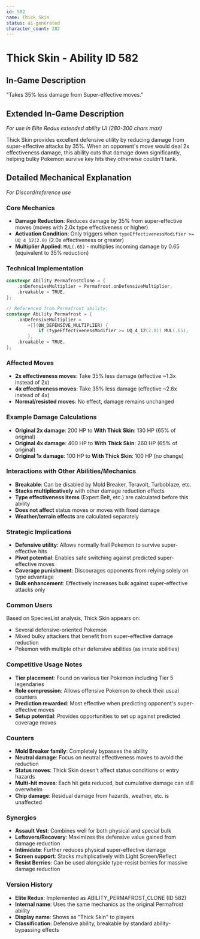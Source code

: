 ```yaml
---
id: 582
name: Thick Skin
status: ai-generated
character_count: 282
---
```


# Thick Skin - Ability ID 582

## In-Game Description
"Takes 35% less damage from Super-effective moves."

## Extended In-Game Description
*For use in Elite Redux extended ability UI (280-300 chars max)*

Thick Skin provides excellent defensive utility by reducing damage from super-effective attacks by 35%. When an opponent's move would deal 2x effectiveness damage, this ability cuts that damage down significantly, helping bulky Pokemon survive key hits they otherwise couldn't tank.

## Detailed Mechanical Explanation
*For Discord/reference use*

### Core Mechanics
- **Damage Reduction**: Reduces damage by 35% from super-effective moves (moves with 2.0x type effectiveness or higher)
- **Activation Condition**: Only triggers when `typeEffectivenessModifier >= UQ_4_12(2.0)` (2.0x effectiveness or greater)
- **Multiplier Applied**: `MUL(.65)` - multiplies incoming damage by 0.65 (equivalent to 35% reduction)

### Technical Implementation
```cpp
constexpr Ability PermafrostClone = {
    .onDefensiveMultiplier = Permafrost.onDefensiveMultiplier,
    .breakable = TRUE,
};

// Referenced from Permafrost ability:
constexpr Ability Permafrost = {
    .onDefensiveMultiplier =
        +[](ON_DEFENSIVE_MULTIPLIER) {
            if (typeEffectivenessModifier >= UQ_4_12(2.0)) MUL(.65);
        },
    .breakable = TRUE,
};
```

### Affected Moves
- **2x effectiveness moves**: Take 35% less damage (effective ~1.3x instead of 2x)
- **4x effectiveness moves**: Take 35% less damage (effective ~2.6x instead of 4x)
- **Normal/resisted moves**: No effect, damage remains unchanged

### Example Damage Calculations
- **Original 2x damage**: 200 HP to **With Thick Skin**: 130 HP (65% of original)
- **Original 4x damage**: 400 HP to **With Thick Skin**: 260 HP (65% of original)
- **Original 1x damage**: 100 HP to **With Thick Skin**: 100 HP (no change)

### Interactions with Other Abilities/Mechanics
- **Breakable**: Can be disabled by Mold Breaker, Teravolt, Turboblaze, etc.
- **Stacks multiplicatively** with other damage reduction effects
- **Type effectiveness items** (Expert Belt, etc.) are calculated before this ability
- **Does not affect** status moves or moves with fixed damage
- **Weather/terrain effects** are calculated separately

### Strategic Implications
- **Defensive utility**: Allows normally frail Pokemon to survive super-effective hits
- **Pivot potential**: Enables safe switching against predicted super-effective moves
- **Coverage punishment**: Discourages opponents from relying solely on type advantage
- **Bulk enhancement**: Effectively increases bulk against super-effective attacks only

### Common Users
Based on SpeciesList analysis, Thick Skin appears on:
- Several defensive-oriented Pokemon
- Mixed bulky attackers that benefit from super-effective damage reduction
- Pokemon with multiple other defensive abilities (as innate abilities)

### Competitive Usage Notes
- **Tier placement**: Found on various tier Pokemon including Tier 5 legendaries
- **Role compression**: Allows offensive Pokemon to check their usual counters
- **Prediction rewarded**: Most effective when predicting opponent's super-effective moves
- **Setup potential**: Provides opportunities to set up against predicted coverage moves

### Counters
- **Mold Breaker family**: Completely bypasses the ability
- **Neutral damage**: Focus on neutral effectiveness moves to avoid the reduction
- **Status moves**: Thick Skin doesn't affect status conditions or entry hazards
- **Multi-hit moves**: Each hit gets reduced, but cumulative damage can still overwhelm
- **Chip damage**: Residual damage from hazards, weather, etc. is unaffected

### Synergies
- **Assault Vest**: Combines well for both physical and special bulk
- **Leftovers/Recovery**: Maximizes the defensive value gained from damage reduction
- **Intimidate**: Further reduces physical super-effective damage
- **Screen support**: Stacks multiplicatively with Light Screen/Reflect
- **Resist Berries**: Can be used alongside type-resist berries for massive damage reduction

### Version History
- **Elite Redux**: Implemented as ABILITY_PERMAFROST_CLONE (ID 582)
- **Internal name**: Uses the same mechanics as the original Permafrost ability
- **Display name**: Shows as "Thick Skin" to players
- **Classification**: Defensive ability, breakable by standard ability-bypassing effects